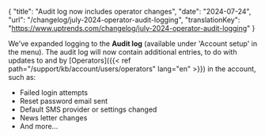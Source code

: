 {
  "title": "Audit log now includes operator changes",
  "date": "2024-07-24",
  "url": "/changelog/july-2024-operator-audit-logging",
  "translationKey": "https://www.uptrends.com/changelog/july-2024-operator-audit-logging"
}

We've expanded logging to the **Audit log** (available under 'Account setup' in the menu). The audit log will now contain additional entries, to do with updates to and by [Operators]({{< ref path="/support/kb/account/users/operators" lang="en" >}}) in the account, such as:

- Failed login attempts
- Reset password email sent
- Default SMS provider or settings changed
- News letter changes
- And more...
